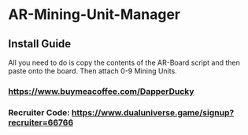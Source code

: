 # AR-Mining-Unit-Manager

## Install Guide

All you need to do is copy the contents of the AR-Board script and then paste onto the board. Then attach 0-9 Mining Units.

### https://www.buymeacoffee.com/DapperDucky

### Recruiter Code: https://www.dualuniverse.game/signup?recruiter=66766
